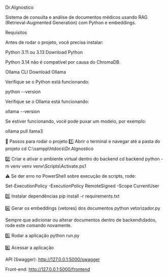 Dr.AIgnostico

Sistema de consulta e análise de documentos médicos usando RAG (Retrieval-Augmented Generation) com Python e embeddings.

 Requisitos

Antes de rodar o projeto, você precisa instalar:

Python 3.11 ou 3.13
Download Python

 Python 3.14 não é compatível por causa do ChromaDB.

Ollama CLI
Download Ollama

Verifique se o Python está funcionando:

python --version


Verifique se o Ollama está funcionando:

ollama --version


Se estiver funcionando, você pode puxar um modelo, por exemplo:

ollama pull llama3

🔹 Passos para rodar o projeto
1️⃣ Abrir o terminal e navegar até a pasta do projeto
cd C:\xampp\htdocs\Dr.AIgnostico

2️⃣ Criar e ativar o ambiente virtual dentro do backend
cd backend
python -m venv venv
venv\Scripts\Activate.ps1


⚠️ Se der erro no PowerShell sobre execução de scripts, rode:

Set-ExecutionPolicy -ExecutionPolicy RemoteSigned -Scope CurrentUser

3️⃣ Instalar dependências
pip install -r requirements.txt

4️⃣ Gerar os embeddings (vetores) dos documentos
python vetorizador.py


Sempre que adicionar ou alterar documentos dentro de backend\dados, rode este comando novamente.

5️⃣ Rodar a aplicação
python run.py

6️⃣ Acessar a aplicação

API (Swagger): http://127.0.0.1:5000/swagger

Front-end: http://127.0.0.1:5000/frontend
